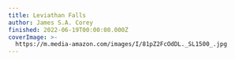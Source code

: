 ```yaml
---
title: Leviathan Falls
author: James S.A. Corey
finished: 2022-06-19T00:00:00.000Z
coverImage: >-
  https://m.media-amazon.com/images/I/81pZ2FcOdDL._SL1500_.jpg
---
```

